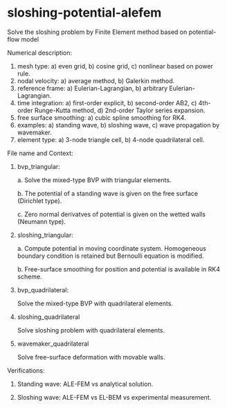 # sloshing-potential-alefem

Solve the sloshing problem by Finite Element method based on potential-flow model

Numerical description:

1. mesh type: a) even grid, b) cosine grid, c) nonlinear based on power rule.
2. nodal velocity: a) average method, b) Galerkin method.
3. reference frame: a) Eulerian-Lagrangian, b) arbitrary Eulerian-Lagrangian.
4. time integration: a) first-order explicit, b) second-order AB2, c) 4th-order Runge-Kutta method, d) 2nd-order Taylor series expansion.
5. free surface smoothing: a) cubic spline smoothing for RK4.
6. examples: a) standing wave, b) sloshing wave, c) wave propagation by wavemaker.
7. element type: a) 3-node triangle cell, b) 4-node quadrilateral cell.

File name and Context:

1. bvp_triangular:

    a. Solve the mixed-type BVP with triangular elements.
    
    b. The potential of a standing wave is given on the free surface (Dirichlet type).
    
    c. Zero normal derivatves of potential is given on the wetted walls (Neumann type).

2. sloshing_triangular:

    a. Compute potential in moving coordinate system. Homogeneous boundary condition is retained but Bernoulli equation is modified.
    
    b. Free-surface smoothing for position and potential is available in RK4 scheme.

3. bvp_quadrilateral:

    Solve the mixed-type BVP with quadrilateral elements.

4. sloshing_quadrilateral

    Solve sloshing problem with quadrilateral elements.

5. wavemaker_quadrilateral

    Solve free-surface deformation with movable walls.
    
Verifications:
        
1. Standing wave: ALE-FEM vs analytical solution.
    
2. Sloshing wave: ALE-FEM vs EL-BEM vs experimental measurement.
